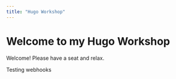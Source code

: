 ```yaml
---
title: "Hugo Workshop"
---
```


# Welcome to my Hugo Workshop

Welcome! Please have a seat and relax.

Testing webhooks